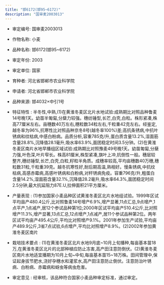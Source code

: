 ```yaml
---
title: "邯6172(邯95~6172)"
description: "国审麦2003013"
---
```

* 审定编号:  国审麦2003013

*  作物名称:  小麦

*  品种名称:  邯6172(邯95~6172)

*  审定年份:  2003

*  审定单位:  国家

* 育种者:  河北省邯郸市农业科学院

*  申请者:  河北省邯郸市农业科学院

*  品种来源:  邯4032×中引1号

*  特征特性 : 
半冬性,中熟,(1)在黄淮冬麦区北片水地试验:成熟期比对照品种鲁麦14号晚1天。幼苗半匍匐,分蘖力较强。穗纺锤型,长芒,白壳,白粒。株形紧凑,株高77厘米左右。亩穗数40万左右,穗粒数34粒左右,千粒重42克左右。经鉴定,越冬率为96%,抗寒性比对照品种京冬8号(越冬率100%)差;高抗条锈病,中抗叶锈病和纹枯病,中感白粉病。品质分析,容重785克/升,蛋白质含量13.2%,湿面筋含量28.8%,沉降值28.1毫升,吸水率63.9%,面团稳定时间3.5分钟。(2)在黄淮冬麦区南片水地早播组区域试验:成熟期比对照豫麦49号晚1天。幼苗匍匐,分蘖力强,叶色深,叶片窄长。株高81厘米,株型紧凑,旗叶上冲,抗倒性一般。穗层较整齐,穗纺锤型,长芒,白壳,白粒,籽粒半角质。成穗率较高,平均亩穗数40万穗,穗粒数31粒,千粒重39克。越冬抗寒性好,耐后期高温,熟相好。慢条锈病,中抗纹枯病,高感赤霉病,高感叶锈病和白粉病,对秆锈病免疫。容重796克/升,粗蛋白含量14.2%,湿面筋含量32.1%,沉降值28.2毫升,吸水率64.3%,面团稳定时间2.5分钟,最大抗延阻力87E.U,拉伸面积21平方厘米。
 
*  产量表现 : 
(1)参加国家小麦品种区试黄淮冬麦区北片水地组试验。1999年区试平均亩产480.4公斤,比对照鲁麦14号增产6.9%,增产显著,11点汇总,9点增产,1点平产,1点减产,居12个参试品种第1位;2000年区试平均亩产510.4公斤,比对照增产11.3%,增产显著,13点汇总,12点增产,1点减产,居11个参试品种第2位。两年区试平均亩产495.4公斤,平均比对照增产9.1%。2001年参加生产试验,平均亩产489.9公斤,3省7点试验,6点增产,平均比对照增产8.9%。(2)2002年参加黄淮冬麦区南片

*  栽培技术要点 : 
(1)在黄淮冬麦区北片水地9月底~10月上旬播种,每亩基本苗18万,在黄淮冬麦区北片的北部种植应防止冻害,高产田注意防倒伏。(2)黄淮冬麦区南片水地适宜播期为10月上旬~中旬,每亩基本苗15~18万株。田间管理中,保证起身拔节肥水,浇好孕穗水和灌浆水,高产田注意防止倒伏。注意防治叶锈病、白粉病、赤霉病和蚜虫等病虫危害。

*  审定意见 : 
经审核，该品种符合国家小麦品种审定标准，通过审定。
